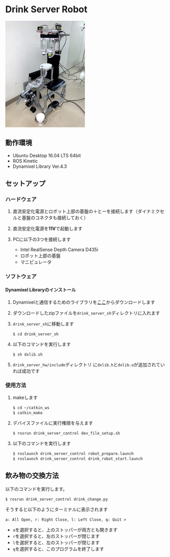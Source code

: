 # Drink Server Robot

![](./images/robot.JPG)

## 動作環境

+ Ubuntu Desktop 16.04 LTS 64bit
+ ROS Kinetic
+ Dynamixel Library Ver.4.3

## セットアップ

### ハードウェア

1. 直流安定化電源とロボット上部の基盤の＋とーを接続します（ダイナミクセルと基盤のコネクタも接続しておく）

2. 直流安定化電源を<b>11V</b>で起動します

3. PCに以下の3つを接続します
	+ Intel RealSense Depth Camera D435i
	+ ロボット上部の基盤
	+ マニピュレータ

### ソフトウェア

#### Dynamixel Libraryのインストール

1. Dynamixelと通信するためのライブラリを[ここ](http://www.besttechnology.co.jp/download/DXLIB_V4.3.zip)からダウンロードします

2. ダウンロードしたzipファイルを`drink_server_sh`ディレクトリに入れます

3. `drink_server_sh`に移動します

	```
	$ cd drink_server_sh
	```

4. 以下のコマンドを実行します

	```
	$ sh dxlib.sh
	```

5. `drink_server_hw/include`ディレクトリ に`dxlib.h`と`dxlib.o`が追加されていれば成功です

### 使用方法

1. makeします

	```
	$ cd ~/catkin_ws
	$ catkin_make
	```

2. デバイスファイルに実行権限を与えます
	
	```
	$ rosrun drink_server_control dev_file_setup.sh
	```
	
3. 以下のコマンドを実行します
	
	```
	$ roslaunch drink_server_control robot_prepare.launch
	$ roslaunch drink_server_control drink_robot_start.launch
	```
	
## 飲み物の交換方法

以下のコマンドを実行します。

```
$ rosrun drink_server_control drink_change.py
```

そうすると以下のようにターミナルに表示されます

```
a: All Open, r: Right Close, l: Left Close, q: Quit > 
```

* `a`を選択すると、上のストッパーが両方とも開きます
* `r`を選択すると、左のストッパーが閉じます
* `l`を選択すると、左のストッパーが閉じます
* `q`を選択すると、このプログラムを終了します